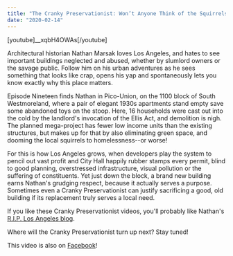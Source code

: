 ```yaml
---
title: "The Cranky Preservationist: Won’t Anyone Think of the Squirrels? (episode 19)"
date: "2020-02-14"
---
```


\[youtube\]\_\_xqbH4OWAs\[/youtube\]

Architectural historian Nathan Marsak loves Los Angeles, and hates to see important buildings neglected and abused, whether by slumlord owners or the savage public. Follow him on his urban adventures as he sees something that looks like crap, opens his yap and spontaneously lets you know exactly why this place matters.

Episode Nineteen finds Nathan in Pico-Union, on the 1100 block of South Westmoreland, where a pair of elegant 1930s apartments stand empty save some abandoned toys on the stoop. Here, 16 households were cast out into the cold by the landlord's invocation of the Ellis Act, and demolition is nigh. The planned mega-project has fewer low income units than the existing structures, but makes up for that by also eliminating green space, and dooming the local squirrels to homelessness--or worse!

For this is how Los Angeles grows, when developers play the system to pencil out vast profit and City Hall happily rubber stamps every permit, blind to good planning, overstressed infrastructure, visual pollution or the suffering of constituents. Yet just down the block, a brand new building earns Nathan's grudging respect, because it actually serves a purpose. Sometimes even a Cranky Preservationist can justify sacrificing a good, old building if its replacement truly serves a local need.

If you like these Cranky Preservationist videos, you'll probably like Nathan's [R.I.P. Los Angeles blog](http://www.RIPLosAngeles.com).

Where will the Cranky Preservationist turn up next? Stay tuned!

This video is also on [Facebook](https://www.facebook.com/esotouricbusadventures/videos/185625035873022/)!
